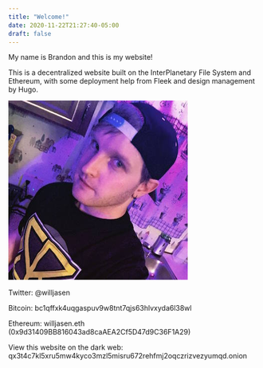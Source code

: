 ```yaml
---
title: "Welcome!"
date: 2020-11-22T21:27:40-05:00
draft: false
---
```

My name is Brandon and this is my website!

This is a decentralized website built on the InterPlanetary File System and Ethereum,
with some deployment help from Fleek and design management by Hugo.

![Me](/posts/profile_pic.jpg#center)

Twitter: @willjasen

Bitcoin: bc1qffxk4uqgaspuv9w8tnt7qjs63hlvxyda6l38wl

Ethereum: willjasen.eth (0x9d31409BB816043ad8caAEA2Cf5D47d9C36F1A29)

View this website on the dark web: qx3t4c7kl5xru5mw4kyco3mzl5misru672rehfmj2oqczrizvezyumqd.onion
